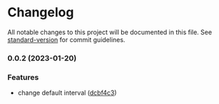 # Changelog

All notable changes to this project will be documented in this file. See [standard-version](https://github.com/conventional-changelog/standard-version) for commit guidelines.

### 0.0.2 (2023-01-20)


### Features

* change default interval ([dcbf4c3](https://github.com/xiefenga/m1-heating/commit/dcbf4c38bfe8cd9ff5056139cf91f7d6fa4d4d6a))
